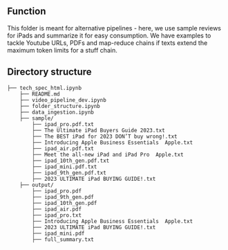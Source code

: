 
## Function
This folder is meant for alternative pipelines - here, we use sample reviews for iPads and summarize it for easy consumption. We have examples to tackle Youtube URLs, PDFs and map-reduce chains if texts extend the maximum token limits for a stuff chain.

## Directory structure 
```
├── tech_spec_html.ipynb
    ├── README.md
    ├── video_pipeline_dev.ipynb
    ├── folder_structure.ipynb
    ├── data_ingestion.ipynb
    ├── sample/
        ├── ipad_pro.pdf.txt
        ├── The Ultimate iPad Buyers Guide 2023.txt
        ├── The BEST iPad for 2023 DON’T buy wrong!.txt
        ├── Introducing Apple Business Essentials  Apple.txt
        ├── ipad_air.pdf.txt
        ├── Meet the all-new iPad and iPad Pro  Apple.txt
        ├── ipad_10th_gen.pdf.txt
        ├── ipad_mini.pdf.txt
        ├── ipad_9th_gen.pdf.txt
        ├── 2023 ULTIMATE iPad BUYING GUIDE!.txt
    ├── output/
        ├── ipad_pro.pdf
        ├── ipad_9th_gen.pdf
        ├── ipad_10th_gen.pdf
        ├── ipad_air.pdf
        ├── ipad_pro.txt
        ├── Introducing Apple Business Essentials  Apple.txt
        ├── 2023 ULTIMATE iPad BUYING GUIDE!.txt
        ├── ipad_mini.pdf
        ├── full_summary.txt
```